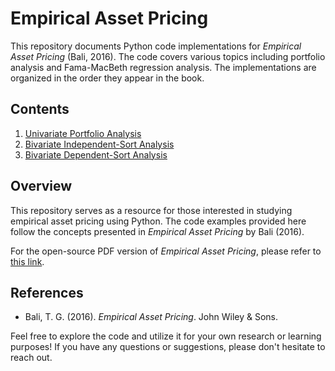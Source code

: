 # Empirical Asset Pricing

This repository documents Python code implementations for *Empirical Asset Pricing* (Bali, 2016). The code covers various topics including portfolio analysis and Fama-MacBeth regression analysis. The implementations are organized in the order they appear in the book.

## Contents
1. [Univariate Portfolio Analysis](#univariate-portfolio-analysis)
2. [Bivariate Independent-Sort Analysis](#bivariate-independent-sort-analysis)
3. [Bivariate Dependent-Sort Analysis](#bivariate-dependent-sort-analysis)

## Overview
This repository serves as a resource for those interested in studying empirical asset pricing using Python. The code examples provided here follow the concepts presented in *Empirical Asset Pricing* by Bali (2016).

For the open-source PDF version of *Empirical Asset Pricing*, please refer to [this link](https://github.com/rookie727/Empirical-Asset-Pricing/blob/main/Bali%20-%20Empirical%20Asset%20Pricing.pdf).

## References
- Bali, T. G. (2016). *Empirical Asset Pricing*. John Wiley & Sons.

Feel free to explore the code and utilize it for your own research or learning purposes! If you have any questions or suggestions, please don't hesitate to reach out.

